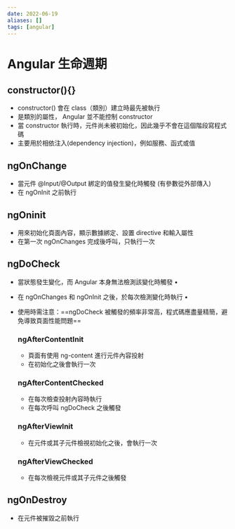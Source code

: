 ```yaml
---
date: 2022-06-19
aliases: []
tags: [angular]
---
```

# Angular 生命週期

## constructor(){}
- constructor() 會在 class（類別）建立時最先被執行 
- 是類別的屬性， Angular 並不能控制 constructor
- 當 constructor 執行時，元件尚未被初始化，因此幾乎不會在這個階段寫程式碼
- 主要用於相依注入(dependency injection)，例如服務、函式或值

## ngOnChange
-   當元件 @Input/@Output 綁定的值發生變化時觸發 (有參數從外部傳入)
-   在 ngOnInit 之前執行

## ngOninit
-   用來初始化頁面內容，顯示數據綁定、設置 directive 和輸入屬性
-   在第一次 ngOnChanges 完成後呼叫，只執行一次

## ngDoCheck
- 當狀態發生變化，而 Angular 本身無法檢測該變化時觸發 • 
- 在 ngOnChanges 和 ngOnInit 之後，於每次檢測變化時執行 • 
- 使用時需注意：==ngDoCheck 被觸發的頻率非常高，程式碼應盡量精簡，避免導致頁面性能問題==

    ### ngAfterContentInit
    - 頁面有使用 ng-content 進行元件內容投射
    - 在初始化之後會執行一次

    ### ngAfterContentChecked
    - 在每次檢查投射內容時執行
    - 在每次呼叫 ngDoCheck 之後觸發

    ### ngAfterViewInit
    - 在元件或其子元件檢視初始化之後，會執行一次

    ### ngAfterViewChecked
    - 在每次檢視元件或其子元件之後觸發

## ngOnDestroy
- 在元件被摧毀之前執行

